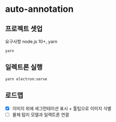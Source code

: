 # auto-annotation

## 프로젝트 셋업

요구사항 node.js 10+, yarn

```
yarn
```

## 일렉트론 실행

```
yarn electron:serve
```

## 로드맵

- [x] 이미지 위에 세그먼테이션 표시 + 툴팁으로 이미지 식별
- [ ] 물체 탐지 모델과 일렉트론 연결
